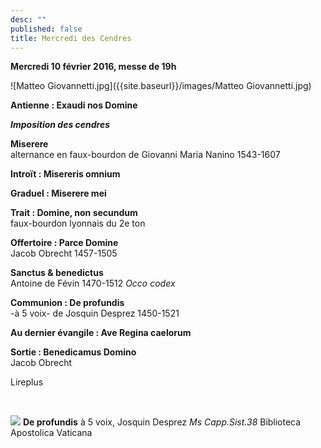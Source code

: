 ```yaml
---
desc: ""
published: false
title: Mercredi des Cendres
---
```


**Mercredi 10 février 2016, messe de 19h**

![Matteo Giovannetti.jpg]({{site.baseurl}}/images/Matteo Giovannetti.jpg)

**Antienne : Exaudi nos Domine**

***Imposition des cendres***

**Miserere**  
alternance en faux-bourdon de Giovanni Maria Nanino 1543-1607

**Introït : Misereris omnium**

**Graduel : Miserere mei**

**Trait : Domine, non secundum**  
faux-bourdon lyonnais du 2e ton

**Offertoire : Parce Domine**  
Jacob Obrecht 1457-1505

**Sanctus & benedictus**  
Antoine de Févin 1470-1512 *Occo codex*

**Communion : De profundis**  
-à 5 voix- de Josquin Desprez 1450-1521

**Au dernier évangile : Ave Regina caelorum**  

**Sortie : Benedicamus Domino**  
Jacob Obrecht

Lireplus

&nbsp;

![]({{site.baseurl}}/images/De%20profundis%20Josquin.jpg)
**De profundis** à 5 voix, Josquin Desprez *Ms Capp.Sist.38* Biblioteca Apostolica Vaticana